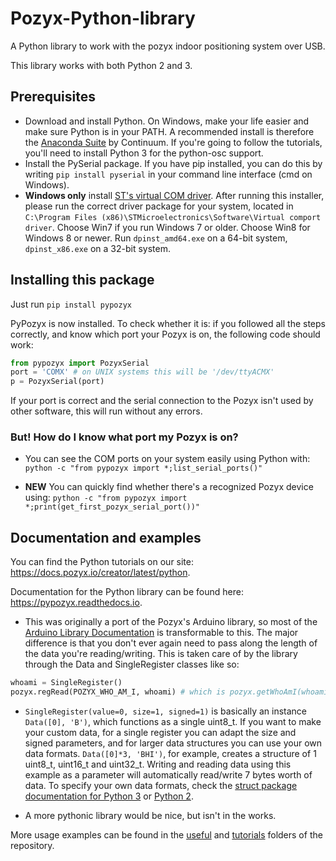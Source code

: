 # Pozyx-Python-library
A Python library to work with the pozyx indoor positioning system over USB.

This library works with both Python 2 and 3.

## Prerequisites
* Download and install Python. On Windows, make your life easier and make sure Python is in your PATH. A recommended install is therefore the [Anaconda Suite](https://www.anaconda.com/download/) by Continuum. If you're going to follow the tutorials, you'll need to install Python 3 for the python-osc support.
* Install the PySerial package. If you have pip installed, you can do this by writing `pip install pyserial` in your command line interface (cmd on Windows).
* **Windows only** install [ST's virtual COM driver](http://www.st.com/content/st_com/en/products/development-tools/software-development-tools/stm32-software-development-tools/stm32-utilities/stsw-stm32102.html). After running this installer, please run the correct driver package for your system, located in `C:\Program Files (x86)\STMicroelectronics\Software\Virtual comport driver`. Choose Win7 if you run Windows 7 or older. Choose Win8 for Windows 8 or newer. Run `dpinst_amd64.exe` on a 64-bit system, `dpinst_x86.exe` on a 32-bit system.

## Installing this package
Just run `pip install pypozyx`

PyPozyx is now installed. To check whether it is: if you followed all the steps correctly, and know which port your Pozyx is on, the following code should work:

```python
from pypozyx import PozyxSerial
port = 'COMX' # on UNIX systems this will be '/dev/ttyACMX'
p = PozyxSerial(port)
```

If your port is correct and the serial connection to the Pozyx isn't used by other software, this will run without any errors.

### But! How do I know what port my Pozyx is on?
* You can see the COM ports on your system easily using Python with: `python -c "from pypozyx import *;list_serial_ports()"`

* **NEW** You can quickly find whether there's a recognized Pozyx device using: `python -c "from pypozyx import *;print(get_first_pozyx_serial_port())"`

## Documentation and examples
You can find the Python tutorials on our site: https://docs.pozyx.io/creator/latest/python.

Documentation for the Python library can be found here: https://pypozyx.readthedocs.io.

* This was originally a port of the Pozyx's Arduino library, so most of the [Arduino Library Documentation](https://ardupozyx.readthedocs.io) is transformable to this. The major difference is that you don't ever again need to pass along the length of the data you're reading/writing. This is taken care of by the library through the Data and SingleRegister classes like so:

```python
whoami = SingleRegister()
pozyx.regRead(POZYX_WHO_AM_I, whoami) # which is pozyx.getWhoAmI(whoami)
```
* `SingleRegister(value=0, size=1, signed=1)` is basically an instance `Data([0], 'B')`, which functions as a single uint8_t. If you want to make your custom data, for a single register you can adapt the size and signed parameters, and for larger data structures you can use your own data formats. `Data([0]*3, 'BHI')`, for example, creates a structure of 1 uint8_t, uint16_t and uint32_t. Writing and reading data using this example as a parameter will automatically read/write 7 bytes worth of data. To specify your own data formats, check the [struct package documentation for Python 3](https://docs.python.org/3.5/library/struct.html#format-characters) or [Python 2](https://docs.python.org/2/library/struct.html).

* A more pythonic library would be nice, but isn't in the works.


More usage examples can be found in the [useful](https://github.com/pozyxLabs/Pozyx-Python-library/tree/master/useful) and [tutorials](https://github.com/pozyxLabs/Pozyx-Python-library/tree/master/tutorials) folders of the repository.
